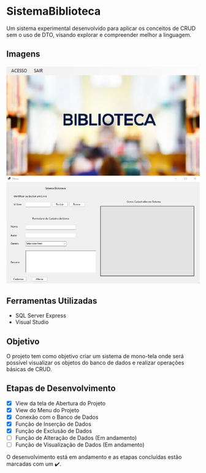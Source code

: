 # SistemaBiblioteca

Um sistema experimental desenvolvido para aplicar os conceitos de CRUD sem o uso de DTO, visando explorar e compreender melhor a linguagem.

## Imagens

![Tela de Apresentação](https://github.com/Guilherme26h/SistemaBiblioteca/blob/master/Vis%C3%A3o/Tela%20Apresenta%C3%A7%C3%A3o.png) 
![Tela de Menu](https://github.com/Guilherme26h/SistemaBiblioteca/blob/master/Vis%C3%A3o/Tela%20menu.png)

## Ferramentas Utilizadas

- SQL Server Express
- Visual Studio 

## Objetivo

O projeto tem como objetivo criar um sistema de mono-tela onde será possível visualizar os objetos do banco de dados e realizar operações básicas de CRUD.

## Etapas de Desenvolvimento

- [x] View da tela de Abertura do Projeto
- [x] View do Menu do Projeto
- [x] Conexão com o Banco de Dados
- [x] Função de Inserção de Dados
- [x] Função de Exclusão de Dados
- [ ] Função de Alteração de Dados (Em andamento)
- [ ] Função de Visualização de Dados (Em andamento)

O desenvolvimento está em andamento e as etapas concluídas estão marcadas com um ✔️.
